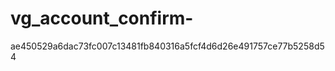 vg_account_confirm-
===================
ae450529a6dac73fc007c13481fb840316a5fcf4d6d26e491757ce77b5258d54
